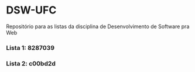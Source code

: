# DSW-UFC
Repositório para as listas da disciplina de Desenvolvimento de Software pra Web

### Lista 1: 8287039
### Lista 2: c00bd2d
 
